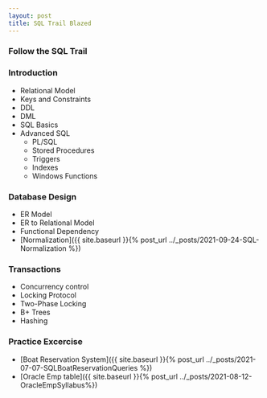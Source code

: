 ```yaml
---
layout: post
title: SQL Trail Blazed
---
```


### Follow the SQL Trail
### Introduction
* Relational Model
* Keys and Constraints
* DDL
* DML
* SQL Basics
* Advanced SQL
  * PL/SQL
  * Stored Procedures
  * Triggers
  * Indexes
  * Windows Functions
  
### Database Design
* ER Model
* ER to Relational Model
* Functional Dependency
* [Normalization]({{ site.baseurl }}{% post_url ../_posts/2021-09-24-SQL-Normalization %})

### Transactions
* Concurrency control
* Locking Protocol
* Two-Phase Locking
* B+ Trees
* Hashing

### Practice Excercise
* [Boat Reservation System]({{ site.baseurl }}{% post_url ../_posts/2021-07-07-SQLBoatReservationQueries %})
* [Oracle Emp table]({{ site.baseurl }}{% post_url ../_posts/2021-08-12-OracleEmpSyllabus%})

  
  


